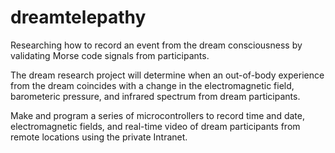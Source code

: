 # dreamtelepathy
Researching how to record an event from the dream consciousness by validating Morse code signals from participants.

The dream research project will determine when an out-of-body experience from the dream coincides with a change 
in the electromagnetic field, barometeric pressure, and infrared spectrum from dream participants.

Make and program a series of microcontrollers to record time and date, electromagnetic fields,
and real-time video of dream participants from remote locations using the private Intranet.
